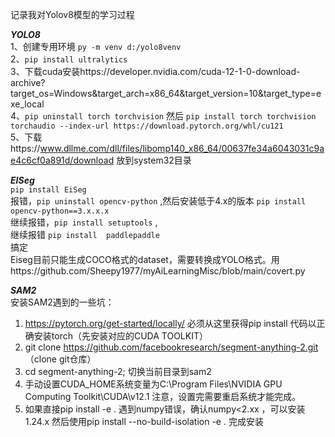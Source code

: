 记录我对Yolov8模型的学习过程

***YOLO8***  
1、创建专用环境 `py -m venv d:/yolo8venv`  
2、`pip install ultralytics`  
3、下载cuda安装https://developer.nvidia.com/cuda-12-1-0-download-archive?target_os=Windows&target_arch=x86_64&target_version=10&target_type=exe_local  
4、`pip uninstall torch torchvision`  然后 
`pip install torch torchvision torchaudio --index-url https://download.pytorch.org/whl/cu121`  
5、下载https://www.dllme.com/dll/files/libomp140_x86_64/00637fe34a6043031c9ae4c6cf0a891d/download 放到system32目录  



***EISeg***   
`pip install EiSeg`  
报错，`pip uninstall opencv-python` ,然后安装低于4.x的版本 `pip install opencv-python==3.x.x.x`  
继续报错，`pip install setuptools` ,  
继续报错    `pip install  paddlepaddle`  
搞定  
Eiseg目前只能生成COCO格式的dataset，需要转换成YOLO格式。用https://github.com/Sheepy1977/myAiLearningMisc/blob/main/covert.py 

***SAM2***  
安装SAM2遇到的一些坑：  
1. https://pytorch.org/get-started/locally/ 必须从这里获得pip install 代码以正确安装torch（先安装对应的CUDA TOOLKIT）  
2. git clone https://github.com/facebookresearch/segment-anything-2.git  （clone git仓库）  
3. cd segment-anything-2;  切换当前目录到sam2  
4. 手动设置CUDA_HOME系统变量为C:\Program Files\NVIDIA GPU Computing Toolkit\CUDA\v12.1  注意，设置完需要重启系统才能完成。  
5. 如果直接pip install -e . 遇到numpy错误，确认numpy<2.xx ，可以安装1.24.x  然后使用pip install --no-build-isolation -e . 完成安装  
